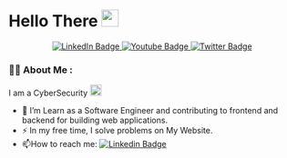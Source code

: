 <h1>
  Hello There
  <img src="https://media.giphy.com/media/hvRJCLFzcasrR4ia7z/giphy.gif" width="30px"/>
</h1>

<center>
<div id="badges">
  <a href="https://www.linkedin.com/in/raihan-sastra-wibyanto-209b72287/">
    <img src="https://img.shields.io/badge/LinkedIn-blue?style=for-the-badge&logo=linkedin&logoColor=white" alt="LinkedIn Badge"/>
  </a>
  <a href="https://www.youtube.com/@player_game5099">
    <img src="https://img.shields.io/badge/YouTube-red?style=for-the-badge&logo=youtube&logoColor=white" alt="Youtube Badge"/>
  </a>
  <a href="https://www.instagram.com/raihansastra20/">
    <img src="https://img.shields.io/badge/Instagram-purple?style=for-the-badge&logo=instagram&logoColor=white" alt="Twitter Badge"/>
  </a>
</div>
</center>

### :man_technologist: About Me :
I am a CyberSecurity <img src="https://media.giphy.com/media/kglwHpy9SexXV8X48W/giphy.gif?cid=790b76117ebo79vcya7efq1hw1a3rst1qji8ia6iht7ct4zv&ep=v1_gifs_search&rid=giphy.gif&ct=g" width=20>
- :telescope: I’m Learn as a Software Engineer and contributing to frontend and backend for building web applications.
- :zap: In my free time, I solve problems on My Website.
- :mailbox:How to reach me: [![Linkedin Badge](https://img.shields.io/badge/-kakbar-blue?style=flat&logo=Linkedin&logoColor=white)](your-linkedin-url)

